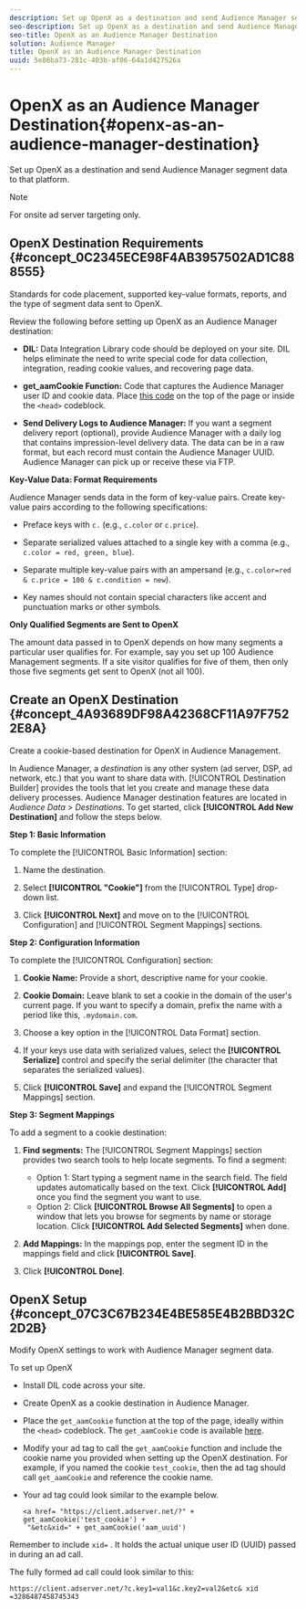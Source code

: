 ```yaml
---
description: Set up OpenX as a destination and send Audience Manager segment data to that platform.
seo-description: Set up OpenX as a destination and send Audience Manager segment data to that platform.
seo-title: OpenX as an Audience Manager Destination
solution: Audience Manager
title: OpenX as an Audience Manager Destination
uuid: 5e86ba73-281c-403b-af06-64a1d427526a
---
```


# OpenX as an Audience Manager Destination{#openx-as-an-audience-manager-destination}

Set up OpenX as a destination and send Audience Manager segment data to that platform.

>[!NOTE]
>
>For onsite ad server targeting only.

## OpenX Destination Requirements {#concept_0C2345ECE98F4AB3957502AD1C888555}

Standards for code placement, supported key-value formats, reports, and the type of segment data sent to OpenX.

<!-- 

aam-openx-requirements.xml

 -->

Review the following before setting up OpenX as an Audience Manager destination:

* **DIL:** Data Integration Library code should be deployed on your site. DIL helps eliminate the need to write special code for data collection, integration, reading cookie values, and recovering page data. 
* **get_aamCookie Function:** Code that captures the Audience Manager user ID and cookie data. Place [this code](../c-features/destinations/get-aam-cookie-code.md#reference_0102FABCC96547DE81DFCA0600BBEFD3) on the top of the page or inside the `<head>` codeblock. 

* **Send Delivery Logs to Audience Manager:** If you want a segment delivery report (optional), provide Audience Manager with a daily log that contains impression-level delivery data. The data can be in a raw format, but each record must contain the Audience Manager UUID. Audience Manager can pick up or receive these via FTP.

**Key-Value Data: Format Requirements**

Audience Manager sends data in the form of key-value pairs. Create key-value pairs according to the following specifications:

* Preface keys with `c.` (e.g., `c.color` or `c.price`). 

* Separate serialized values attached to a single key with a comma (e.g., `c.color = red, green, blue`). 
* Separate multiple key-value pairs with an ampersand (e.g., `c.color=red & c.price = 100 & c.condition = new`). 
* Key names should not contain special characters like accent and punctuation marks or other symbols.

**Only Qualified Segments are Sent to OpenX**

The amount data passed in to OpenX depends on how many segments a particular user qualifies for. For example, say you set up 100 Audience Management segments. If a site visitor qualifies for five of them, then only those five segments get sent to OpenX (not all 100). 

## Create an OpenX Destination {#concept_4A93689DF98A42368CF11A97F7522E8A}

Create a cookie-based destination for OpenX in Audience Management.

<!-- 

aam-openx-destination.xml

 -->

In Audience Manager, a *destination* is any other system (ad server, DSP, ad network, etc.) that you want to share data with. [!UICONTROL Destination Builder] provides the tools that let you create and manage these data delivery processes. Audience Manager destination features are located in *Audience Data > Destinations*. To get started, click **[!UICONTROL Add New Destination]** and follow the steps below.

**Step 1: Basic Information**

To complete the [!UICONTROL Basic Information] section:

1. Name the destination. 
2. Select **[!UICONTROL "Cookie"]** from the [!UICONTROL Type] drop-down list. 

3. Click **[!UICONTROL Next]** and move on to the [!UICONTROL Configuration] and [!UICONTROL Segment Mappings] sections.

**Step 2: Configuration Information**

To complete the [!UICONTROL Configuration] section:

1. **Cookie Name:** Provide a short, descriptive name for your cookie. 
1. **Cookie Domain:** Leave blank to set a cookie in the domain of the user's current page. If you want to specify a domain, prefix the name with a period like this, `.mydomain.com`. 

1. Choose a key option in the [!UICONTROL Data Format] section. 
1. If your keys use data with serialized values, select the **[!UICONTROL Serialize]** control and specify the serial delimiter (the character that separates the serialized values). 
1. Click **[!UICONTROL Save]** and expand the [!UICONTROL Segment Mappings] section.

**Step 3: Segment Mappings**

To add a segment to a cookie destination:

1. **Find segments:** The [!UICONTROL Segment Mappings] section provides two search tools to help locate segments. To find a segment:

    * Option 1: Start typing a segment name in the search field. The field updates automatically based on the text. Click **[!UICONTROL Add]** once you find the segment you want to use. 
    * Option 2: Click **[!UICONTROL Browse All Segments]** to open a window that lets you browse for segments by name or storage location. Click **[!UICONTROL Add Selected Segments]** when done.

1. **Add Mappings:** In the mappings pop, enter the segment ID in the mappings field and click **[!UICONTROL Save]**. 

1. Click **[!UICONTROL Done]**.

## OpenX Setup {#concept_07C3C67B234E4BE585E4B2BBD32C2D2B}

Modify OpenX settings to work with Audience Manager segment data.

<!-- 

aam-openx-code.xml

 -->

To set up OpenX

* Install DIL code across your site. 
* Create OpenX as a cookie destination in Audience Manager. 
* Place the `get_aamCookie` function at the top of the page, ideally within the `<head>` codeblock. The `get_aamCookie` code is available [here](../c-features/destinations/get-aam-cookie-code.md#reference_0102FABCC96547DE81DFCA0600BBEFD3). 

* Modify your ad tag to call the `get_aamCookie` function and include the cookie name you provided when setting up the OpenX destination. For example, if you named the cookie `test_cookie`, then the ad tag should call `get_aamCookie` and reference the cookie name.  

* Your ad tag could look similar to the example below.

  ```
  <a href= "https://client.adserver.net/?" + get_aamCookie('test_cookie') + 
   "&etc&xid=" + get_aamCookie('aam_uuid')
  ```

Remember to include `xid=` . It holds the actual unique user ID (UUID) passed in during an ad call.

The fully formed ad call could look similar to this: 

```
https://client.adserver.net/?c.key1=val1&c.key2=val2&etc& xid =3286487458745343
```

